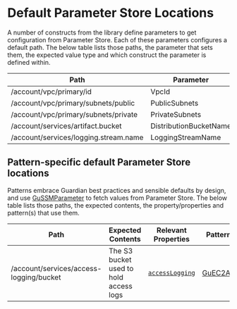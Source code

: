 # Default Parameter Store Locations

A number of constructs from the library define parameters to get configuration from Parameter Store. Each of these parameters configures a default path.
The below table lists those paths, the parameter that sets them, the expected value type and which construct the parameter is defined within.

| Path                                  | Parameter              | Type                         | Construct                  |
| ------------------------------------- | ---------------------- | ---------------------------- | -------------------------- |
| /account/vpc/primary/id               | VpcId                  | AWS::EC2::VPC::Id            | GuVpc.fromIdParameter      |
| /account/vpc/primary/subnets/public   | PublicSubnets          | List\<AWS::EC2::Subnet::Id\> | GuVpc.subnetsFromParameter |
| /account/vpc/primary/subnets/private  | PrivateSubnets         | List\<AWS::EC2::Subnet::Id\> | GuVpc.subnetsFromParameter |
| /account/services/artifact.bucket     | DistributionBucketName | String                       | GuGetDistributablePolicy   |
| /account/services/logging.stream.name | LoggingStreamName      | String                       | GuLogShippingPolicy        |


## Pattern-specific default Parameter Store locations

Patterns embrace Guardian best practices and sensible defaults by design, and use [GuSSMParameter](../src/constructs/core/ssm.ts) to fetch values from Parameter Store.
The below table lists those paths, the expected contents, the property/properties and pattern(s) that use them.

| Path                                    | Expected Contents                      | Relevant Properties                           | Patterns                               |
| ----------------------------------------| -------------------------------------- | --------------------------------------------- | -------------------------------------- |
| /account/services/access-logging/bucket | The S3 bucket used to hold access logs | [`accessLogging`](../src/patterns/ec2-app.ts) | [GuEC2App](../src/patterns/ec2-app.ts) |
